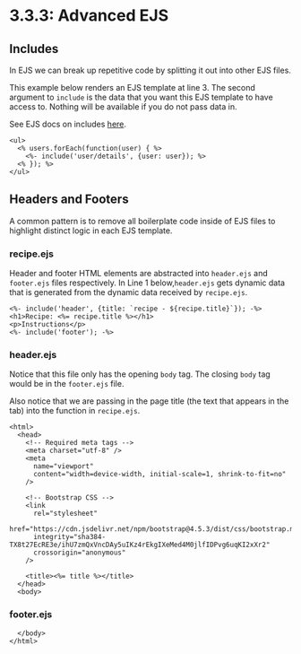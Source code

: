 # 3.3.3: Advanced EJS

## Includes

In EJS we can break up repetitive code by splitting it out into other EJS files.

This example below renders an EJS template at line 3. The second argument to `include` is the data that you want this EJS template to have access to. Nothing will be available if you do not pass data in.

See EJS docs on includes [here](https://ejs.co/#docs).

```markup
<ul>
  <% users.forEach(function(user) { %>
    <%- include('user/details', {user: user}); %>
  <% }); %>
</ul>
```

## Headers and Footers

A common pattern is to remove all boilerplate code inside of EJS files to highlight distinct logic in each EJS template.

### recipe.ejs

Header and footer HTML elements are abstracted into `header.ejs` and `footer.ejs` files respectively. In Line 1 below,`header.ejs` gets dynamic data that is generated from the dynamic data received by `recipe.ejs`.

```markup
<%- include('header', {title: `recipe - ${recipe.title}`}); -%>
<h1>Recipe: <%= recipe.title %></h1>
<p>Instructions</p>
<%- include('footer'); -%>
```

### header.ejs

Notice that this file only has the opening `body` tag. The closing `body` tag would be in the `footer.ejs` file.

Also notice that we are passing in the page title \(the text that appears in the tab\) into the function in `recipe.ejs`.

```markup
<html>
  <head>
    <!-- Required meta tags -->
    <meta charset="utf-8" />
    <meta
      name="viewport"
      content="width=device-width, initial-scale=1, shrink-to-fit=no"
    />

    <!-- Bootstrap CSS -->
    <link
      rel="stylesheet"
      href="https://cdn.jsdelivr.net/npm/bootstrap@4.5.3/dist/css/bootstrap.min.css"
      integrity="sha384-TX8t27EcRE3e/ihU7zmQxVncDAy5uIKz4rEkgIXeMed4M0jlfIDPvg6uqKI2xXr2"
      crossorigin="anonymous"
    />

    <title><%= title %></title>
  </head>
  <body>
```

### footer.ejs

```markup
  </body>
</html>
```

